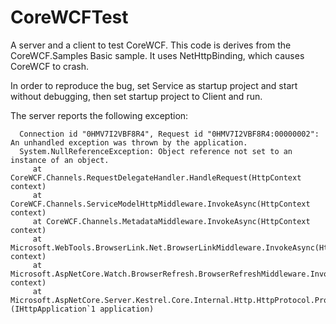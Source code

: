 # CoreWCFTest

A server and a client to test CoreWCF. This code is derives from the CoreWCF.Samples Basic sample. It uses NetHttpBinding, which causes
CoreWCF to crash.

In order to reproduce the bug, set Service as startup project and start without debugging, then set startup project to Client and run.

The server reports the following exception:

      Connection id "0HMV7I2VBF8R4", Request id "0HMV7I2VBF8R4:00000002": An unhandled exception was thrown by the application.
      System.NullReferenceException: Object reference not set to an instance of an object.
         at CoreWCF.Channels.RequestDelegateHandler.HandleRequest(HttpContext context)
         at CoreWCF.Channels.ServiceModelHttpMiddleware.InvokeAsync(HttpContext context)
         at CoreWCF.Channels.MetadataMiddleware.InvokeAsync(HttpContext context)
         at Microsoft.WebTools.BrowserLink.Net.BrowserLinkMiddleware.InvokeAsync(HttpContext context)
         at Microsoft.AspNetCore.Watch.BrowserRefresh.BrowserRefreshMiddleware.InvokeAsync(HttpContext context)
         at Microsoft.AspNetCore.Server.Kestrel.Core.Internal.Http.HttpProtocol.ProcessRequests[TContext](IHttpApplication`1 application)
